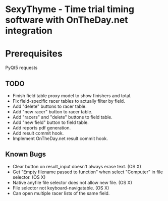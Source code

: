 # SexyThyme - Time trial timing software with OnTheDay.net integration

# Prerequisites
PyQt5
requests

## TODO
- Finish field table proxy model to show finishers and total.
- Fix field-specific racer tables to actually filter by field.
- Add "delete" buttons to racer table.
- Add "new racer" button to racer table.
- Add "racers" and "delete" buttons to field table.
- Add "new field" button to field table.
- Add reports pdf generation.
- Add result commit hook.
- Implement OnTheDay.net result commit hook.

## Known Bugs
- Clear button on result_input doesn't always erase text. (OS X)
- Get "Empty filename passed to function" when select "Computer" in file
  selector. (OS X)
- Native anyfile file selector does not allow new file. (OS X)
- File selector not keyboard-navigatable. (OS X)
- Can open multiple racer lists of the same field.
